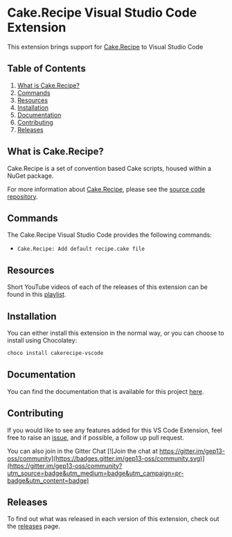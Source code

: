 # Cake.Recipe Visual Studio Code Extension

This extension brings support for [Cake.Recipe](https://github.com/cake-contrib/Cake.Recipe) to Visual Studio Code

## Table of Contents

1. [What is Cake.Recipe?](#what-is-cake.recipe)
1. [Commands](#commands)
1. [Resources](#resources)
1. [Installation](#installation)
1. [Documentation](#documentation)
1. [Contributing](#contributing)
1. [Releases](#releases)

## What is Cake.Recipe?

Cake.Recipe is a set of convention based Cake scripts, housed within a NuGet package.

For more information about [Cake.Recipe](https://github.com/cake-contrib/Cake.Recipe), please see the [source code repository](https://github.com/cake-contrib/Cake.Recipe).

## Commands

The Cake.Recipe Visual Studio Code provides the following commands:

* `Cake.Recipe: Add default recipe.cake file`

## Resources

Short YouTube videos of each of the releases of this extension can be found in this [playlist](https://www.youtube.com/playlist?list=PL84yg23i9GBgVQXtp9G2BEkcR6v-nCsoH).

## Installation

You can either install this extension in the normal way, or you can choose to install using Chocolatey:

```powershell
choco install cakerecipe-vscode
```

## Documentation

You can find the documentation that is available for this project [here](https://gep13.github.io/cakerecipe-vscode/).

## Contributing

If you would like to see any features added for this VS Code Extension, feel free to raise an [issue](https://github.com/gep13-oss/cakerecipe-vscode/issues), and if possible, a follow up pull request.

You can also join in the Gitter Chat [![Join the chat at https://gitter.im/gep13-oss/community](https://badges.gitter.im/gep13-oss/community.svg)](https://gitter.im/gep13-oss/community?utm_source=badge&utm_medium=badge&utm_campaign=pr-badge&utm_content=badge)

## Releases

To find out what was released in each version of this extension, check out the [releases](https://github.com/gep13-oss/cakerecipe-vscode/releases) page.
